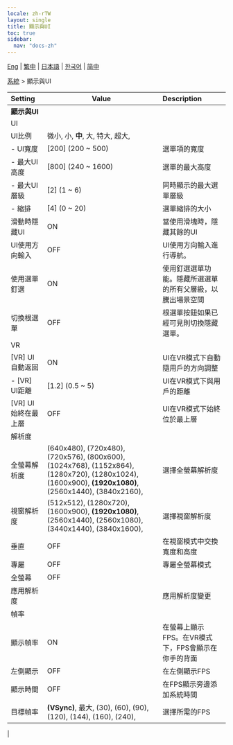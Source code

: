 ```yaml
---
locale: zh-rTW
layout: single
title: 顯示與UI
toc: true
sidebar:
  nav: "docs-zh"
---
```

[Eng](/dancexr/menu/2025.4/system2/screen) | [繁中](/tw/dancexr/menu/2025.4/system2/screen) | [日本語](/jp/dancexr/menu/2025.4/system2/screen) | [한국어](/kr/dancexr/menu/2025.4/system2/screen) | [简中](/zh/dancexr/menu/2025.4/system2/screen)

[系統](../menu#系統) > 顯示與UI



| Setting | Value | Description |
| :--- | --- | :--- |
|**顯示與UI** | | 
| UI || 
| UI比例 | 微小, 小, **中**, 大, 特大, 超大,  |  |
|- UI寬度 | [200] (200 ~ 500) | 選單項的寬度
|- 最大UI高度 | [800] (240 ~ 1600) | 選單的最大高度
|- 最大UI層級 | [2] (1 ~ 6) | 同時顯示的最大選單層級
|- 縮排 | [4] (0 ~ 20) | 選單縮排的大小
| 滑動時隱藏UI | ON | 當使用滑塊時，隱藏其餘的UI
| UI使用方向輸入 | OFF | UI使用方向輸入進行導航。
| 使用選單釘選 | ON | 使用釘選選單功能。隱藏所選選單的所有父層級，以騰出場景空間
| 切換根選單 | OFF | 根選單按鈕如果已經可見則切換隱藏選單。
| VR || 
| [VR] UI自動返回 | ON | UI在VR模式下自動隨用戶的方向調整
|- [VR] UI距離 | [1.2] (0.5 ~ 5) | UI在VR模式下與用戶的距離
| [VR] UI始終在最上層 | OFF | UI在VR模式下始終位於最上層
| 解析度 || 
| 全螢幕解析度 | (640x480), (720x480), (720x576), (800x600), (1024x768), (1152x864), (1280x720), (1280x1024), (1600x900), **(1920x1080)**, (2560x1440), (3840x2160),  | 選擇全螢幕解析度 |
| 視窗解析度 | (512x512), (1280x720), (1600x900), **(1920x1080)**, (2560x1440), (2560x1080), (3440x1440), (3840x1600),  | 選擇視窗解析度 |
| 垂直 | OFF | 在視窗模式中交換寬度和高度
| 專屬 | OFF | 專屬全螢幕模式
| 全螢幕 | OFF | 
| 應用解析度 || 應用解析度變更
| 幀率 || 
| 顯示幀率 | ON | 在螢幕上顯示FPS。在VR模式下，FPS會顯示在你手的背面
| 左側顯示 | OFF | 在左側顯示FPS
| 顯示時間 | OFF | 在FPS顯示旁邊添加系統時間
| 目標幀率 | **(VSync)**, 最大, (30), (60), (90), (120), (144), (160), (240),  | 選擇所需的FPS |
|
